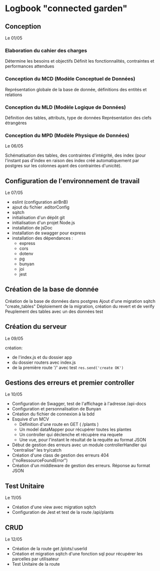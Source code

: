 # Logbook "connected garden"

## Conception

Le 01/05

### Elaboration du cahier des charges

Détermine les besoins et objectifs
Définit les fonctionnalités, contraintes et performances attendues

### Conception du MCD (Modèle Conceptuel de Données)

Représentation globale de la base de donnée, définitions des entités et relations

### Conception du MLD (Modèle Logique de Données)

Définition des tables, attributs, type de données
Représentation des clefs étrangères

### Conception du MPD (Modèle Physique de Données)

Le 06/05

Schématisation des tables, des contraintes d'intégrité, des index (pour l'instant pas d'index en raison des index
créé automatiquement par postgres sur les colonnes ayant des contraintes d'unicité).

## Configuration de l'environnement de travail

Le 07/05

- eslint (configuration airBnB)
- ajout du fichier .editorConfig
- sqitch
- initialisation d'un dépôt git
- initialisation d'un projet Node.js
- installation de jsDoc
- installation de swagger pour express
- installation des dépendances :
  - express
  - cors
  - dotenv
  - pg
  - bunyan
  - joi
  - jest

## Création de la base de donnée

Création de la base de données dans postgres
Ajout d'une migration sqitch "create_tables"
Déploiement de la migration, création du revert et de verify
Peuplement des tables avec un des données test

## Création du serveur

Le 09/05

création:

- de l'index.js et du dossier app
- du dossier routers avec index.js
- de la première route '/' avec test `res.send('create OK')`

## Gestions des erreurs et premier controller

Le 10/05

- Configuration de Swagger, test de l'affichage à l'adresse /api-docs
- Configuration et personnalisation de Bunyan
- Création du fichier de connexion à la bdd
- Esquive d'un MCV
  - Définition d'une route en GET ( /plants )
  - Un model dataMapper pour récupérer toutes les plantes
  - Un controller qui déclenche et récupère ma requete
  - Une vue, pour l'instant le résultat de la requête au format JSON
- Début de gestion des erreurs avec un module controllerHandler qui "centralise" les try/catch
- Création d'une class de gestion des erreurs 404 ("noRessourceFoundError")
- Création d'un middleware de gestion des erreurs. Réponse au format JSON

## Test Unitaire

Le 11/05

- Création d'une view avec migration sqitch
- Configuration de Jest et test de la route /api/plants

## CRUD

Le 12/05

- Création de la route get /plots/:userId
- Création et migration sqitch d'une fonction sql pour récupérer les parcelles par utilisateur
- Test Unitaire de la route
